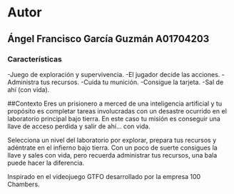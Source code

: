 # Autor
## Ángel Francisco García Guzmán A01704203

### Características 

-Juego de exploración y supervivencia.
-El jugador decide las acciones.
-Administra tus recursos.
-Cuida tu munición.
-Consigue la tarjeta.
-Sal de ahí (con vida).

##Contexto
Eres un prisionero a merced de una inteligencia artificial y tu propósito es completar tareas involucradas con un desastre ocurrido en el laboratorio principal bajo tierra. En este caso tu misión es conseguir una llave de acceso perdida y salir de ahí… con vida.

Selecciona un nivel del laboratorio por explorar, prepara tus recursos y adéntrate en el infierno bajo tierra. Con un poco de suerte consigues la llave y sales con vida, pero recuerda administrar tus recursos, una bala puede hacer la diferencia. 

Inspirado en el videojuego GTFO desarrollado por la empresa 100 Chambers. 
